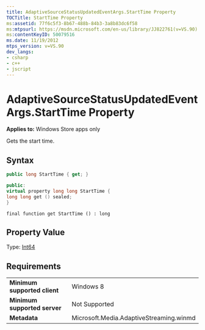 ```yaml
---
title: AdaptiveSourceStatusUpdatedEventArgs.StartTime Property
TOCTitle: StartTime Property
ms:assetid: 77f6c5f3-8b67-488b-84b3-3a8b83dc6f58
ms:mtpsurl: https://msdn.microsoft.com/en-us/library/JJ822761(v=VS.90)
ms:contentKeyID: 50079516
ms.date: 11/19/2012
mtps_version: v=VS.90
dev_langs:
- csharp
- c++
- jscript
---
```


# AdaptiveSourceStatusUpdatedEventArgs.StartTime Property

**Applies to:** Windows Store apps only

Gets the start time.

## Syntax

``` csharp
public long StartTime { get; }
```

``` c++
public:
virtual property long long StartTime {
long long get () sealed;
}
```

``` jscript
final function get StartTime () : long
```

## Property Value

Type: [Int64](https://msdn.microsoft.com/en-us/library/6yy583ek\(v=vs.90\))

## Requirements

|||
|--- |--- |
|**Minimum supported client**|Windows 8|
|**Minimum supported server**|Not Supported|
|**Metadata**|Microsoft.Media.AdaptiveStreaming.winmd|

